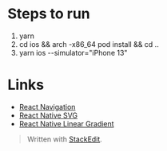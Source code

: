 # Steps to run
1. yarn
2. cd ios && arch -x86_64 pod install && cd ..
3. yarn ios --simulator="iPhone 13"

# Links

- [React Navigation](https://reactnavigation.org/docs/getting-started/)
- [React Native SVG](https://github.com/react-native-svg/react-native-svg) 
- [React Native Linear Gradient](https://github.com/react-native-linear-gradient/react-native-linear-gradient)

> Written with [StackEdit](https://stackedit.io/).
